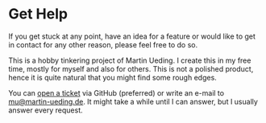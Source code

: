 # Get Help

If you get stuck at any point, have an idea for a feature or would like to get in contact for any other reason, please feel free to do so.

This is a hobby tinkering project of Martin Ueding. I create this in my free time, mostly for myself and also for others. This is not a polished product, hence it is quite natural that you might find some rough edges.

You can [open a ticket](https://github.com/martin-ueding/geo-activity-playground/issues) via GitHub (preferred) or write an e-mail to <mu@martin-ueding.de>. It might take a while until I can answer, but I usually answer every request.